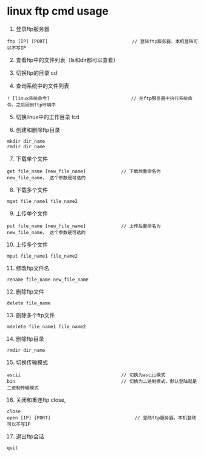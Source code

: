 # linux ftp cmd usage

1. 登录ftp服务器
```
ftp [IP] [PORT]                               // 登陆ftp服务器，本机登陆可以不写IP
```

2. 查看ftp中的文件列表（ls和dir都可以查看）

3. 切换ftp的目录 cd

4. 查询系统中的文件列表
```
! [linux系统命令]                              // 在ftp服务器中执行系统命令，之后回到ftp环境中
```

5. 切换linux中的工作目录 lcd 

6. 创建和删除ftp目录
```
mkdir dir_name
rmdir dir_name
```

7. 下载单个文件
```
get file_name [new_file_name]             // 下载后重命名为new_file_name， 这个参数是可选的
```

8. 下载多个文件
```
mget file_name1 file_name2
```

9. 上传单个文件
```
put file_name [new_file_name]             // 上传后重命名为new_file_name， 这个参数是可选的
```

10. 上传多个文件
```
mput file_name1 file_name2
```

11. 修改ftp文件名
```
rename file_name new_file_name
```

12. 删除ftp文件
```
delete file_name
```

13. 删除多个ftp文件
```
mdelete file_name1 file_name2
```

14. 删除ftp目录
```
rmdir dir_name
```

15. 切换传输模式
```
ascii                                     // 切换为ascii模式
bin                                       // 切换为二进制模式，默认登陆就是二进制传输模式
```

16. 关闭和重连ftp  close, 
```
close
open [IP] [PORT]                               // 登陆ftp服务器，本机登陆可以不写IP
```

17. 退出ftp会话
```
quit
```







